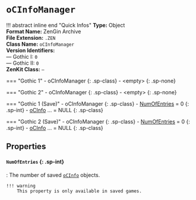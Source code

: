 # `oCInfoManager`

!!! abstract inline end "Quick Infos"
    **Type:** Object<br/>
    **Format Name:** ZenGin Archive<br/>
    **File Extension:** `.ZEN`<br/>
    **Class Name:** `oCInfoManager`<br/>
    **Version Identifiers:**<br />
    — Gothic I: `0`<br/>
    — Gothic II: `0`<br/>
    **ZenKit Class:** `—` 

=== "Gothic 1"
    - oCInfoManager
      {: .sp-class}
        - &lt;empty&gt;
          {: .sp-none}

=== "Gothic 2"
    - oCInfoManager
      {: .sp-class}
        - &lt;empty&gt;
          {: .sp-none}

=== "Gothic 1 (Save)"
    - oCInfoManager
      {: .sp-class}
        - [NumOfEntries](#numofentries) = 0
          {: .sp-int}
        - [oCInfo](oCInfo.md) ... = NULL
          {: .sp-class}

=== "Gothic 2 (Save)"
    - oCInfoManager
      {: .sp-class}
        - [NumOfEntries](#numofentries) = 0
          {: .sp-int}
        - [oCInfo](oCInfo.md) ... = NULL
          {: .sp-class}

## Properties

#### `NumOfEntries` {: .sp-int}

:   The number of saved [`oCInfo`](oCInfo.md) objects.

    !!! warning
        This property is only available in saved games.

